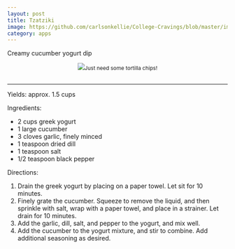 ```yaml
---
layout: post
title: Tzatziki
image: https://github.com/carlsonkellie/College-Cravings/blob/master/images/guacamole.jpg?raw=true
category: apps
---
```


Creamy cucumber yogurt dip

<p style="float:center; font-size: 9pt; text-align: center; width: 50%; margin-left: 25%; margin-bottom: 0.5em;"><img src="https://github.com/carlsonkellie/College-Cravings/blob/master/images/guacamole.jpg?raw=true">Just need some tortilla chips!<br><br></p>

<hr>


Yields: approx. 1.5 cups

Ingredients:
* 2 cups greek yogurt
* 1 large cucumber
* 3 cloves garlic, finely minced
* 1 teaspoon dried dill
* 1 teaspoon salt
* 1/2 teaspoon black pepper

Directions:
1. Drain the greek yogurt by placing on a paper towel. Let sit for 10 minutes.
2. Finely grate the cucumber. Squeeze to remove the liquid, and then sprinkle with salt, wrap with a paper towel, and place in a strainer. Let drain for 10 minutes. 
3. Add the garlic, dill, salt, and pepper to the yogurt, and mix well.
4. Add the cucumber to the yogurt mixture, and stir to combine. Add additional seasoning as desired. 
